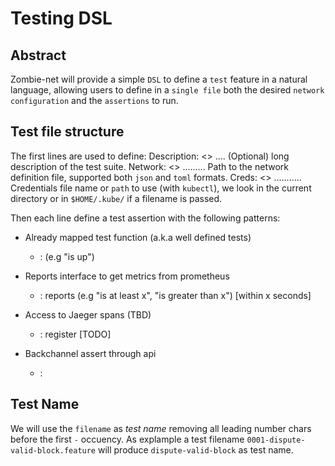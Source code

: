 # Testing DSL

## Abstract

Zombie-net will provide a simple `DSL` to define a `test` feature in a natural language, allowing users to define in a `single file` both the desired `network configuration` and the `assertions` to run.

## Test file structure

The first lines are used to define:
Description: <> .... (Optional) long description of the test suite.
Network: <> ......... Path to the network definition file, supported both `json` and `toml` formats.
Creds: <> ........... Credentials file name or `path` to use (with `kubectl`), we look in the current directory or in `$HOME/.kube/` if a filename is passed.

Then each line define a test assertion with the following patterns:

- Already mapped test function (a.k.a well defined tests)

  - <node-name>: <well defined test> (e.g "is up")

- Reports interface to get metrics from prometheus
  - <node-name>: reports <metric name> <comparator>(e.g "is at least x", "is greater than x") [within x seconds]
- Access to Jaeger spans (TBD)
  - <node-name>: register <span query> [TODO]
- Backchannel assert through api
  - <node-name>:



## Test Name

We will use the `filename` as _test name_ removing all leading number chars before the first `-` occuency. As explample a test filename `0001-dispute-valid-block.feature` will produce `dispute-valid-block` as test name.
